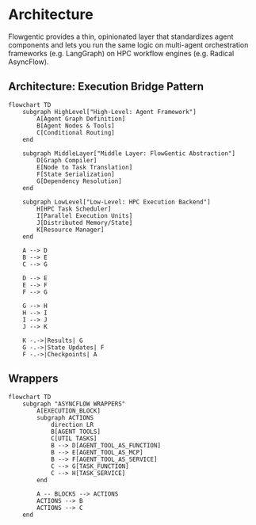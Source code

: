 # Architecture

Flowgentic provides a thin, opinionated layer that standardizes agent components and lets you run the same logic on multi-agent orchestration frameworks (e.g. LangGraph) on HPC workflow engines (e.g. Radical AsyncFlow).

## Architecture: Execution Bridge Pattern

```mermaid
flowchart TD
    subgraph HighLevel["High-Level: Agent Framework"]
        A[Agent Graph Definition]
        B[Agent Nodes & Tools]
        C[Conditional Routing]
    end
    
    subgraph MiddleLayer["Middle Layer: FlowGentic Abstraction"]
        D[Graph Compiler]
        E[Node to Task Translation]
        F[State Serialization]
        G[Dependency Resolution]
    end
    
    subgraph LowLevel["Low-Level: HPC Execution Backend"]
        H[HPC Task Scheduler]
        I[Parallel Execution Units]
        J[Distributed Memory/State]
        K[Resource Manager]
    end
    
    A --> D
    B --> E
    C --> G
    
    D --> E
    E --> F
    F --> G
    
    G --> H
    H --> I
    I --> J
    J --> K
    
    K -.->|Results| G
    G -.->|State Updates| F
    F -.->|Checkpoints| A
```

## Wrappers
```mermaid
flowchart TD
    subgraph "ASYNCFLOW WRAPPERS"
        A[EXECUTION_BLOCK]
        subgraph ACTIONS
            direction LR
            B[AGENT TOOLS]
            C[UTIL TASKS]
            B --> D[AGENT_TOOL_AS_FUNCTION]
            B --> E[AGENT_TOOL_AS_MCP]
            B --> F[AGENT_TOOL_AS_SERVICE]
            C --> G[TASK_FUNCTION]
            C --> H[TASK_SERVICE]
        end
        
        A -- BLOCKS --> ACTIONS
        ACTIONS --> B
        ACTIONS --> C
    end
```